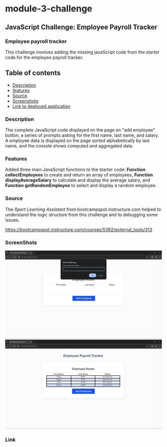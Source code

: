 # module-3-challenge
## JavaScript Challenge: Employee Payroll Tracker

### Employee payroll tracker

This challenge involves adding the missing javaScript code from the starter code for the employee payroll tracker.

## Table of contents

- [Description](#description)
- [features](#features)
- [Source](#source)
- [Screenshots](#screenshots)
- [Link to deployed application](#link)

### Description

The complete JavaScript code displayed on the page an "add employee" button, a series of prompts asking for the first name, last name, and salary. A employee data is displayed on the page sorted alphabetically by last name, and the console shows computed and aggregated data.


### Features

Added three main JavaScript functions to the starter code: **Function collectEmployees** to create and return an array of employees, **Function displayAverageSalary** to calculate and display the average salary, and **Function getRandomEmployee** to select and display a random employee.


### Source

The *Xpert Learning Assistant* from bootcampspot.instructure.com helped to understand the logic structure from this challenge and to debugging some issues.

https://bootcampspot.instructure.com/courses/5362/external_tools/313



### ScreenShots

![Screenshot1](/Screenshot-1.png)
![Screenshot2](/Screenshot-2.png)



### Link
